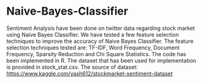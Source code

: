 # Naive-Bayes-Classifier
Sentiment Analysis have been done on twitter data regarding stock market using Naive Bayes Classifier. 
We have tested a few feature selection techniques to improve the accuracy of Naive Bayes Classifier. 
The feature selection techniques tested are: TF-IDF, Word Frequency, Document Frequency, Sparsity Reduction and Chi Square Statistics.
The code has been implemented in R.
The dataset that has been used for implementation is provided in stock_stat.csv. The source of dataset: https://www.kaggle.com/yash612/stockmarket-sentiment-dataset
